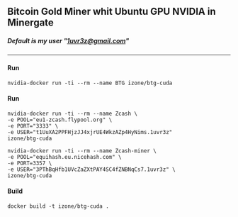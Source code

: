 ## Bitcoin Gold Miner whit Ubuntu GPU NVIDIA in Minergate
##### Default is my user "1uvr3z@gmail.com"
-----

#### Run
```
nvidia-docker run -ti --rm --name BTG izone/btg-cuda
```

#### Run
```
nvidia-docker run -ti --rm --name Zcash \
-e POOL="eu1-zcash.flypool.org" \
-e PORT="3333" \
-e USER="t1UuXA2PPFHjzJJ4xjrUE4WkzAZp4HyNims.1uvr3z"
izone/btg-cuda
```
```
nvidia-docker run -ti --rm --name Zcash-miner \
-e POOL="equihash.eu.nicehash.com" \
-e PORT=3357 \
-e USER="3PThBqHfb1UVcZaZXtPAY4SC4fZNBNqCs7.1uvr3z" \
izone/btg-cuda
```

#### Build
```
docker build -t izone/btg-cuda .
```
